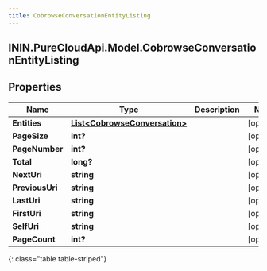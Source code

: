 ```yaml
---
title: CobrowseConversationEntityListing
---
```

## ININ.PureCloudApi.Model.CobrowseConversationEntityListing

## Properties

|Name | Type | Description | Notes|
|------------ | ------------- | ------------- | -------------|
| **Entities** | [**List&lt;CobrowseConversation&gt;**](CobrowseConversation.html) |  | [optional] |
| **PageSize** | **int?** |  | [optional] |
| **PageNumber** | **int?** |  | [optional] |
| **Total** | **long?** |  | [optional] |
| **NextUri** | **string** |  | [optional] |
| **PreviousUri** | **string** |  | [optional] |
| **LastUri** | **string** |  | [optional] |
| **FirstUri** | **string** |  | [optional] |
| **SelfUri** | **string** |  | [optional] |
| **PageCount** | **int?** |  | [optional] |
{: class="table table-striped"}


